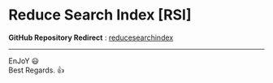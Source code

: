 # Reduce Search Index [RSI]
   
**GitHub Repository Redirect** : [reducesearchindex](https://github.com/Dark1z/reducesearchindex)   
   
--------------   
EnJoY  😃   
Best Regards.  👍   
   

